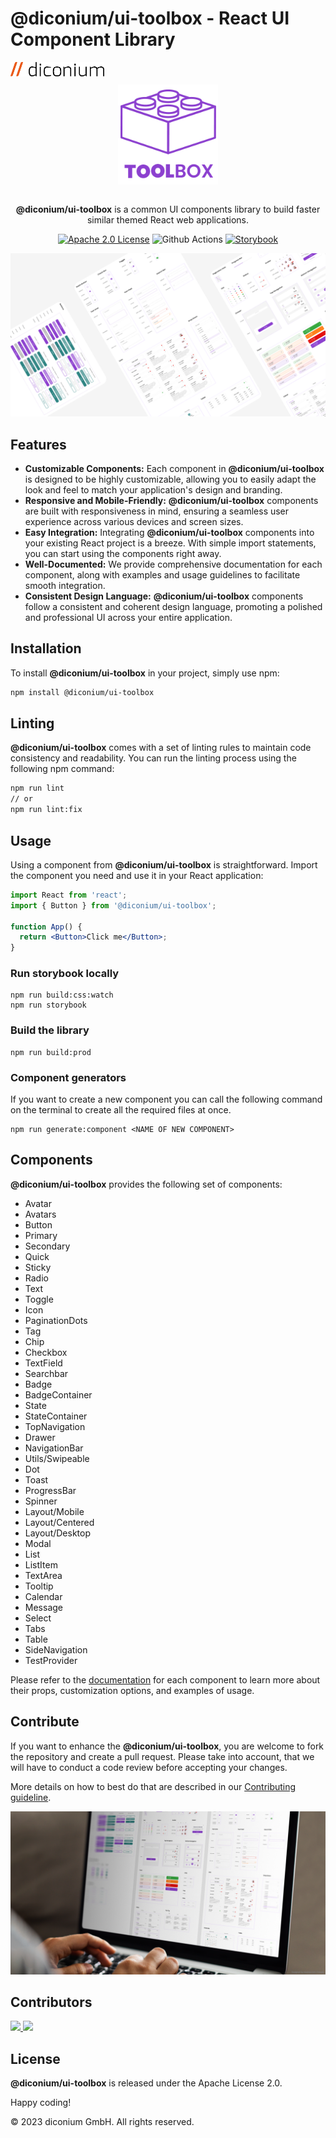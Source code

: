 # @diconium/ui-toolbox - React UI Component Library

<a href="https://diconium.com/" target="_blank">
    <img src=".github/diconium.png" width=150/>
</a>

<div align="center" style="margin-block: 10px;">
<a href="https://docs.toolbox.diconium.com/" target="_blank" style="display: flex; align-items:center; justify-content:center;">
        <img src=".github/logo.png" width=160/>
</a>
<br/>

<p><strong>@diconium/ui-toolbox</strong> is a common UI components library to build faster similar themed React web applications.</p>

[![Apache 2.0 License](https://img.shields.io/badge/License-Apache-2.svg)](https://choosealicense.com/licenses/apache-2.0/)
![Github Actions](https://github.com/dicoauto/toolbox/actions/workflows/workflows.yaml/badge.svg)
[![Storybook](https://raw.githubusercontent.com/storybooks/brand/master/badge/badge-storybook.svg)](https://docs.toolbox.diconium.com/)

</div>

<a href="https://docs.toolbox.diconium.com/" target="_blank">
    <img src=".github/cover.png"/>
</a>

## Features

- **Customizable Components:** Each component in **@diconium/ui-toolbox** is designed to be highly customizable, allowing you to easily adapt the look and feel to match your application's design and branding.
- **Responsive and Mobile-Friendly:** **@diconium/ui-toolbox** components are built with responsiveness in mind, ensuring a seamless user experience across various devices and screen sizes.
- **Easy Integration:** Integrating **@diconium/ui-toolbox** components into your existing React project is a breeze. With simple import statements, you can start using the components right away.
- **Well-Documented:** We provide comprehensive documentation for each component, along with examples and usage guidelines to facilitate smooth integration.
- **Consistent Design Language:** **@diconium/ui-toolbox** components follow a consistent and coherent design language, promoting a polished and professional UI across your entire application.

## Installation

To install **@diconium/ui-toolbox** in your project, simply use npm:

```bash
npm install @diconium/ui-toolbox
```

## Linting

**@diconium/ui-toolbox** comes with a set of linting rules to maintain code consistency and readability. You can run the linting process using the following npm command:

```bash
npm run lint
// or
npm run lint:fix
```

## Usage

Using a component from **@diconium/ui-toolbox** is straightforward. Import the component you need and use it in your React application:

```jsx
import React from 'react';
import { Button } from '@diconium/ui-toolbox';

function App() {
  return <Button>Click me</Button>;
}
```

### Run storybook locally

```
npm run build:css:watch
npm run storybook
```

### Build the library

```
npm run build:prod
```

### Component generators

If you want to create a new component you can call the following command on the terminal to create all the required files at once.

```
npm run generate:component <NAME OF NEW COMPONENT>
```

## Components

**@diconium/ui-toolbox** provides the following set of components:

- Avatar
- Avatars
- Button
- Primary
- Secondary
- Quick
- Sticky
- Radio
- Text
- Toggle
- Icon
- PaginationDots
- Tag
- Chip
- Checkbox
- TextField
- Searchbar
- Badge
- BadgeContainer
- State
- StateContainer
- TopNavigation
- Drawer
- NavigationBar
- Utils/Swipeable
- Dot
- Toast
- ProgressBar
- Spinner
- Layout/Mobile
- Layout/Centered
- Layout/Desktop
- Modal
- List
- ListItem
- TextArea
- Tooltip
- Calendar
- Message
- Select
- Tabs
- Table
- SideNavigation
- TestProvider

Please refer to the [documentation](https://docs.toolbox.diconium.com) for each component to learn more about their props, customization options, and examples of usage.

## Contribute

If you want to enhance the **@diconium/ui-toolbox**, you are welcome to fork the repository and create a pull request.
Please take into account, that we will have to conduct a code review before accepting your changes.

More details on how to best do that are described in our [Contributing guideline](https://github.com/DicoAuto/toolbox/blob/main/CONTRIBUTING.md).

<a href="https://www.freepik.com/" target="_blank" alt="Designed by rawpixel.com / Freepik">
    <img src=".github/illustration.png"/>
</a>

## Contributors

<a href="https://github.com/robdembitel">
  <img src="https://github.com/robdembitel.png?size=50" style="height: 50px">
</a>
<a href="https://github.com/5041A">
  <img src="https://github.com/5041A.png?size=50">
</a>

## License

**@diconium/ui-toolbox** is released under the Apache License 2.0.

Happy coding!

© 2023 diconium GmbH. All rights reserved.
